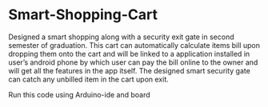 # Smart-Shopping-Cart
Designed a smart shopping along with a security exit gate in second semester of graduation. This cart  can automatically calculate items bill upon dropping them onto the cart and will be linked to a  application installed in user’s android phone by which user can pay the bill online to the owner and will  get all the features in the app itself. The designed smart security gate can catch any unbilled item in the  cart upon exit.

Run this code using Arduino-ide and board
